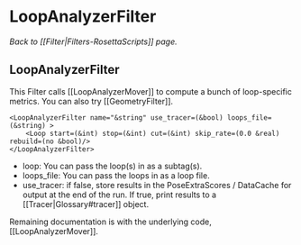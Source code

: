 # LoopAnalyzerFilter
*Back to [[Filter|Filters-RosettaScripts]] page.*
## LoopAnalyzerFilter

This Filter calls [[LoopAnalyzerMover]] to compute a bunch of loop-specific metrics.  You can also try [[GeometryFilter]].

```
<LoopAnalyzerFilter name="&string" use_tracer=(&bool) loops_file=(&string) >
    <Loop start=(&int) stop=(&int) cut=(&int) skip_rate=(0.0 &real) rebuild=(no &bool)/>
</LoopAnalyzerFilter>
```

- loop: You can pass the loop(s) in as a subtag(s).
- loops_file: You can pass the loops in as a loop file.
- use_tracer: if false, store results in the PoseExtraScores / DataCache for output at the end of the run.  If true, print results to a [[Tracer|Glossary#tracer]] object.

Remaining documentation is with the underlying code, [[LoopAnalyzerMover]].